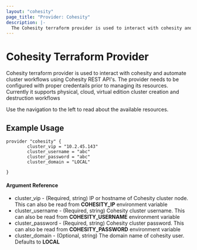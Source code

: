 ```yaml
---
layout: "cohesity"
page_title: "Provider: Cohesity"
description: |-
  The Cohesity terraform provider is used to interact with cohesity and automate cluster workflows using Cohesity REST API's.
---
```


# Cohesity Terraform Provider

Cohesity terraform provider is used to interact with cohesity and automate cluster workflows using Cohesity REST API's. The provider needs to be configured with proper credentails prior to managing its resources. Currently it supports physical, cloud, virtual edition cluster creation and destruction workflows

Use the navigation to the left to read about the available resources.

## Example Usage

```
provider "cohesity" {
        cluster_vip = "10.2.45.143"
        cluster_username = "abc"
        cluster_password = "abc"
        cluster_domain = "LOCAL"

}
```

#### Argument Reference

- cluster_vip - (Required, string) IP or hostname of Cohesity cluster node. This can also be read from **COHESITY_IP** environment variable
- cluster_username - (Required, string) Cohesity cluster username. This can also be read from **COHESITY_USERNAME** environment variable
- cluster_password - (Required, string) Cohesity cluster password. This can also be read from **COHESITY_PASSWORD** environment variable
- cluster_domain - (Optional, string) The domain name of cohesity user. Defaults to **LOCAL**
